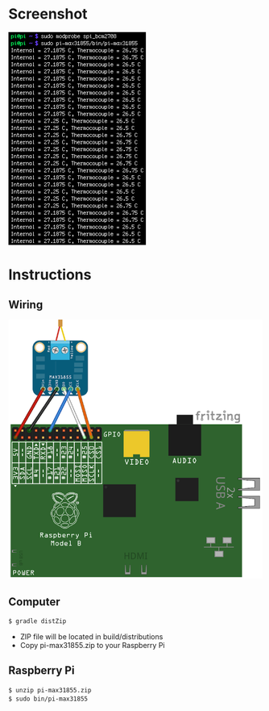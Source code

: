 # Screenshot
![Screenshot](screenshot.png)

# Instructions
## Wiring
![Wiring](wiring.png)

## Computer
```bash
$ gradle distZip
```
* ZIP file will be located in build/distributions
* Copy pi-max31855.zip to your Raspberry Pi

## Raspberry Pi
```bash
$ unzip pi-max31855.zip
$ sudo bin/pi-max31855
```
